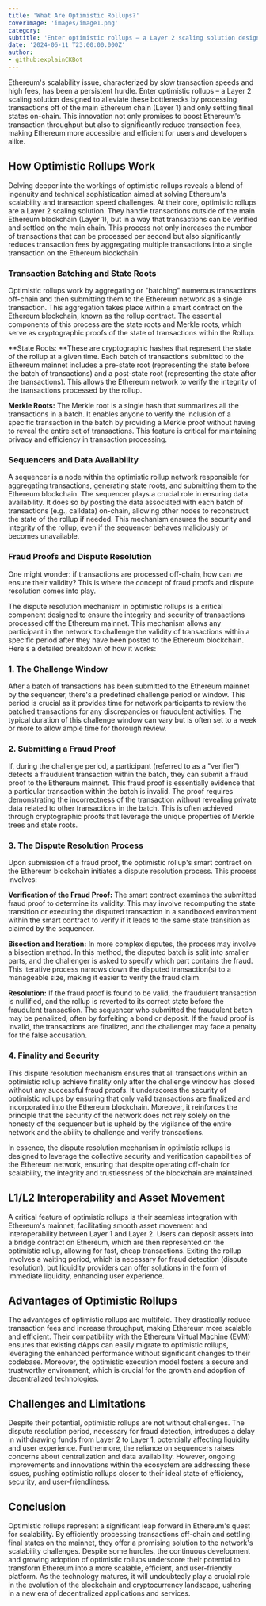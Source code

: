 ```yaml
---
title: 'What Are Optimistic Rollups?'
coverImage: 'images/image1.png'
category:
subtitle: 'Enter optimistic rollups – a Layer 2 scaling solution designed to alleviate bottlenecks by processing transactions off of the main Ethereum chain (Layer 1) and only settling final states on-chain'
date: '2024-06-11 T23:00:00.000Z'
author:
- github:explainCKBot
---
```


Ethereum's scalability issue, characterized by slow transaction speeds and high fees, has been a persistent hurdle. Enter optimistic rollups – a Layer 2 scaling solution designed to alleviate these bottlenecks by processing transactions off of the main Ethereum chain (Layer 1) and only settling final states on-chain. This innovation not only promises to boost Ethereum's transaction throughput but also to significantly reduce transaction fees, making Ethereum more accessible and efficient for users and developers alike.


## How Optimistic Rollups Work

Delving deeper into the workings of optimistic rollups reveals a blend of ingenuity and technical sophistication aimed at solving Ethereum's scalability and transaction speed challenges. At their core, optimistic rollups are a Layer 2 scaling solution. They handle transactions outside of the main Ethereum blockchain (Layer 1), but in a way that transactions can be verified and settled on the main chain. This process not only increases the number of transactions that can be processed per second but also significantly reduces transaction fees by aggregating multiple transactions into a single transaction on the Ethereum blockchain.


### Transaction Batching and State Roots

Optimistic rollups work by aggregating or "batching" numerous transactions off-chain and then submitting them to the Ethereum network as a single transaction. This aggregation takes place within a smart contract on the Ethereum blockchain, known as the rollup contract. The essential components of this process are the state roots and Merkle roots, which serve as cryptographic proofs of the state of transactions within the Rollup.

**State Roots: **These are cryptographic hashes that represent the state of the rollup at a given time. Each batch of transactions submitted to the Ethereum mainnet includes a pre-state root (representing the state before the batch of transactions) and a post-state root (representing the state after the transactions). This allows the Ethereum network to verify the integrity of the transactions processed by the rollup.

**Merkle Roots:** The Merkle root is a single hash that summarizes all the transactions in a batch. It enables anyone to verify the inclusion of a specific transaction in the batch by providing a Merkle proof without having to reveal the entire set of transactions. This feature is critical for maintaining privacy and efficiency in transaction processing.


### Sequencers and Data Availability

A sequencer is a node within the optimistic rollup network responsible for aggregating transactions, generating state roots, and submitting them to the Ethereum blockchain. The sequencer plays a crucial role in ensuring data availability. It does so by posting the data associated with each batch of transactions (e.g., calldata) on-chain, allowing other nodes to reconstruct the state of the rollup if needed. This mechanism ensures the security and integrity of the rollup, even if the sequencer behaves maliciously or becomes unavailable.


### Fraud Proofs and Dispute Resolution

One might wonder: if transactions are processed off-chain, how can we ensure their validity? This is where the concept of fraud proofs and dispute resolution comes into play. 

The dispute resolution mechanism in optimistic rollups is a critical component designed to ensure the integrity and security of transactions processed off the Ethereum mainnet. This mechanism allows any participant in the network to challenge the validity of transactions within a specific period after they have been posted to the Ethereum blockchain. Here's a detailed breakdown of how it works:


### 1. The Challenge Window

After a batch of transactions has been submitted to the Ethereum mainnet by the sequencer, there's a predefined challenge period or window. This period is crucial as it provides time for network participants to review the batched transactions for any discrepancies or fraudulent activities. The typical duration of this challenge window can vary but is often set to a week or more to allow ample time for thorough review.


### 2. Submitting a Fraud Proof

If, during the challenge period, a participant (referred to as a "verifier") detects a fraudulent transaction within the batch, they can submit a fraud proof to the Ethereum mainnet. This fraud proof is essentially evidence that a particular transaction within the batch is invalid. The proof requires demonstrating the incorrectness of the transaction without revealing private data related to other transactions in the batch. This is often achieved through cryptographic proofs that leverage the unique properties of Merkle trees and state roots.


### 3. The Dispute Resolution Process

Upon submission of a fraud proof, the optimistic rollup's smart contract on the Ethereum blockchain initiates a dispute resolution process. This process involves:

**Verification of the Fraud Proof:** The smart contract examines the submitted fraud proof to determine its validity. This may involve recomputing the state transition or executing the disputed transaction in a sandboxed environment within the smart contract to verify if it leads to the same state transition as claimed by the sequencer.

**Bisection and Iteration:** In more complex disputes, the process may involve a bisection method. In this method, the disputed batch is split into smaller parts, and the challenger is asked to specify which part contains the fraud. This iterative process narrows down the disputed transaction(s) to a manageable size, making it easier to verify the fraud claim.

**Resolution:** If the fraud proof is found to be valid, the fraudulent transaction is nullified, and the rollup is reverted to its correct state before the fraudulent transaction. The sequencer who submitted the fraudulent batch may be penalized, often by forfeiting a bond or deposit. If the fraud proof is invalid, the transactions are finalized, and the challenger may face a penalty for the false accusation.


### 4. Finality and Security

This dispute resolution mechanism ensures that all transactions within an optimistic rollup achieve finality only after the challenge window has closed without any successful fraud proofs. It underscores the security of optimistic rollups by ensuring that only valid transactions are finalized and incorporated into the Ethereum blockchain. Moreover, it reinforces the principle that the security of the network does not rely solely on the honesty of the sequencer but is upheld by the vigilance of the entire network and the ability to challenge and verify transactions.

In essence, the dispute resolution mechanism in optimistic rollups is designed to leverage the collective security and verification capabilities of the Ethereum network, ensuring that despite operating off-chain for scalability, the integrity and trustlessness of the blockchain are maintained.


## L1/L2 Interoperability and Asset Movement

A critical feature of optimistic rollups is their seamless integration with Ethereum's mainnet, facilitating smooth asset movement and interoperability between Layer 1 and Layer 2. Users can deposit assets into a bridge contract on Ethereum, which are then represented on the optimistic rollup, allowing for fast, cheap transactions. Exiting the rollup involves a waiting period, which is necessary for fraud detection (dispute resolution), but liquidity providers can offer solutions in the form of immediate liquidity, enhancing user experience.


## Advantages of Optimistic Rollups

The advantages of optimistic rollups are multifold. They drastically reduce transaction fees and increase throughput, making Ethereum more scalable and efficient. Their compatibility with the Ethereum Virtual Machine (EVM) ensures that existing dApps can easily migrate to optimistic rollups, leveraging the enhanced performance without significant changes to their codebase. Moreover, the optimistic execution model fosters a secure and trustworthy environment, which is crucial for the growth and adoption of decentralized technologies.


## Challenges and Limitations

Despite their potential, optimistic rollups are not without challenges. The dispute resolution period, necessary for fraud detection, introduces a delay in withdrawing funds from Layer 2 to Layer 1, potentially affecting liquidity and user experience. Furthermore, the reliance on sequencers raises concerns about centralization and data availability. However, ongoing improvements and innovations within the ecosystem are addressing these issues, pushing optimistic rollups closer to their ideal state of efficiency, security, and user-friendliness.


## Conclusion

Optimistic rollups represent a significant leap forward in Ethereum's quest for scalability. By efficiently processing transactions off-chain and settling final states on the mainnet, they offer a promising solution to the network's scalability challenges. Despite some hurdles, the continuous development and growing adoption of optimistic rollups underscore their potential to transform Ethereum into a more scalable, efficient, and user-friendly platform. As the technology matures, it will undoubtedly play a crucial role in the evolution of the blockchain and cryptocurrency landscape, ushering in a new era of decentralized applications and services.
